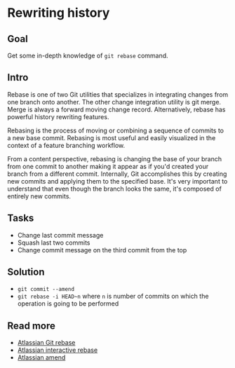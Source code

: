 Rewriting history
=================

Goal
----

Get some in-depth knowledge of `git rebase` command.

Intro
-----

Rebase is one of two Git utilities that specializes in integrating changes from one branch onto another.
The other change integration utility is git merge.
Merge is always a forward moving change record.
Alternatively, rebase has powerful history rewriting features.

Rebasing is the process of moving or combining a sequence of commits to a new base commit.
Rebasing is most useful and easily visualized in the context of a feature branching workflow.

From a content perspective, rebasing is changing the base of your branch from one commit to another
making it appear as if you'd created your branch from a different commit.
Internally, Git accomplishes this by creating new commits and applying them to the specified base.
It's very important to understand that even though the branch looks the same,
it's composed of entirely new commits.

Tasks
-----

* Change last commit message
* Squash last two commits
* Change commit message on the third commit from the top

Solution
--------

* `git commit --amend`
* `git rebase -i HEAD~n` where `n` is number of commits on which the operation is
going to be performed


Read more
---------

* [Atlassian Git rebase](https://www.atlassian.com/git/tutorials/rewriting-history/git-rebase)
* [Atlassian interactive rebase](https://www.atlassian.com/git/tutorials/rewriting-history#git-rebase-i)
* [Atlassian amend](https://www.atlassian.com/git/tutorials/rewriting-history#git-commit--amend)
